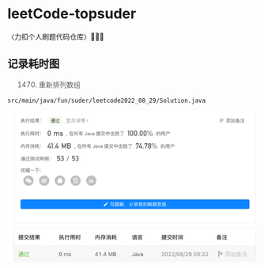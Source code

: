 # leetCode-topsuder
〈力扣个人刷题代码仓库〉👾👾👾
## 记录耗时图

> 1470. 重新排列数组
```xpath2
src/main/java/fun/suder/leetcode2022_08_29/Solution.java
```
![img.png](src/main/resources/img/2022_08_29.jpg)

